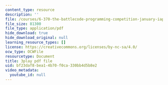 ```yaml
---
content_type: resource
description: ''
file: /courses/6-370-the-battlecode-programming-competition-january-iap-2013/bf23daf8bea14b70f0ca330bb4d5b8e2_tbsYFzmk_24.pdf
file_size: 81300
file_type: application/pdf
hide_download: true
hide_download_original: null
learning_resource_types: []
license: https://creativecommons.org/licenses/by-nc-sa/4.0/
ocw_type: OCWFile
resourcetype: Document
title: 3play pdf file
uid: bf23daf8-bea1-4b70-f0ca-330bb4d5b8e2
video_metadata:
  youtube_id: null
---
```

